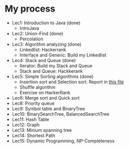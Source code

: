 # My process
- Lec1: Introduction to Java (done)
  + IntroJava
- Lec2: Union-Find (done)
  + Percolation
- Lec3: Algorithm analyzing (done)
  + Linkedlist: Hackerrank
  + Interface and Generic: Build my Linkedlist
- Lec4: Stack and Queue (done)
  + Iterator: Build my Stack and Queue
  + Stack and Queue: Hackkerank
- Lec5: Simple Sorting algorithms (done)
  + Insertion sort and Selection sort: Report in [this file](src/Lec5/Report.md)
  + Shuffle algorithm
  + Exercise on HackerRank
- Lec6: Merge sort and Quick sort
- Lec8: Priority queue
- Lec9: Symbol table and BinaryTree
- Lec10: BinarySearchTree, BalancedSearchTree
- Lec11: Hash Table
- Lec12: Graph
- Lec13: Minium spanning tree
- Lec14: Shortest Path
- Lec15: Dynamic Programming, NP-Completeness
